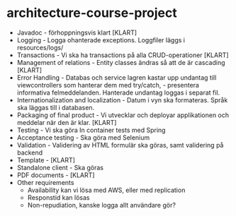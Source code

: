 # architecture-course-project

- Javadoc - förhoppningsvis klart [KLART]
- Logging - Logga ohanterade exceptions. Loggfiler läggs i resources/logs/
- Transactions - Vi ska ha transactions på alla CRUD-operationer [KLART]
- Management of relations - Entity classes ändras så att de är cascading [KLART]
- Error Handling - Databas och service lagren kastar upp undantag till viewcontrollers som hanterar dem med try/catch, - presentera informativa felmeddelanden. Hanterade undantag loggas i separat fil.
- Internationalization and localization - Datum i vyn ska formateras. Språk ska läggas till i databasen.
- Packaging of final product - Vi utvecklar och deployar applikationen och meddelar när den är klar. [KLART]
- Testing - Vi ska göra In container tests med Spring
- Acceptance testing - Ska göra med Selenium
- Validation - Validering av HTML formulär ska göras, samt validering på backend
- Template - [KLART]
- Standalone client - Ska göras
- PDF documents - [KLART]
- Other requirements
  - Availability kan vi lösa med AWS, eller med replication
  - Responstid kan lösas
  - Non-repudiation, kanske logga allt användare gör?

